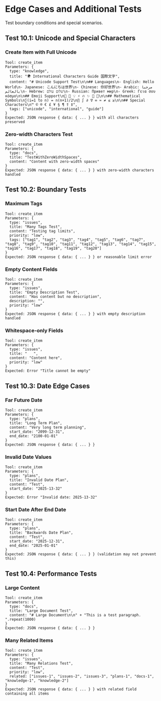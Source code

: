 # Edge Cases and Additional Tests

Test boundary conditions and special scenarios.

## Test 10.1: Unicode and Special Characters

### Create Item with Full Unicode
```
Tool: create_item
Parameters: {
  type: "knowledge",
  title: "🌍 International Characters Guide 国際文字",
  content: "# Unicode Support Test\n\n## Languages\n- English: Hello World\n- Japanese: こんにちは世界\n- Chinese: 你好世界\n- Arabic: مرحبا بالعالم\n- Hebrew: שלום עולם\n- Russian: Привет мир\n- Greek: Γεια σου κόσμο\n\n## Emoji Support\n🎯 🚀 💡 ⚡ 🔥 ✨ 🌟 💎\n\n## Mathematical Symbols\n∑(i=1 to n) = n(n+1)/2\n∏ ∫ ∂ ∇ ∞ ≈ ≠ ≤ ≥\n\n## Special Characters\n™ © ® € £ ¥ § ¶ † ‡",
  tags: ["unicode", "international", "guide"]
}
Expected: JSON response { data: { ... } } with all characters preserved
```

### Zero-width Characters Test
```
Tool: create_item
Parameters: {
  type: "docs",
  title: "Test​With​Zero​Width​Spaces",
  content: "Content with​ zero-width​ spaces"
}
Expected: JSON response { data: { ... } } with zero-width characters handled
```

## Test 10.2: Boundary Tests

### Maximum Tags
```
Tool: create_item
Parameters: {
  type: "issues",
  title: "Many Tags Test",
  content: "Testing tag limits",
  priority: "low",
  tags: ["tag1", "tag2", "tag3", "tag4", "tag5", "tag6", "tag7", "tag8", "tag9", "tag10", "tag11", "tag12", "tag13", "tag14", "tag15", "tag16", "tag17", "tag18", "tag19", "tag20"]
}
Expected: JSON response { data: { ... } } or reasonable limit error
```

### Empty Content Fields
```
Tool: create_item
Parameters: {
  type: "issues",
  title: "Empty Description Test",
  content: "Has content but no description",
  description: "",
  priority: "low"
}
Expected: JSON response { data: { ... } } with empty description handled
```

### Whitespace-only Fields
```
Tool: create_item
Parameters: {
  type: "issues",
  title: "   ",
  content: "Content here",
  priority: "low"
}
Expected: Error "Title cannot be empty"
```

## Test 10.3: Date Edge Cases

### Far Future Date
```
Tool: create_item
Parameters: {
  type: "plans",
  title: "Long Term Plan",
  content: "Very long term planning",
  start_date: "2099-12-31",
  end_date: "2100-01-01"
}
Expected: JSON response { data: { ... } }
```

### Invalid Date Values
```
Tool: create_item
Parameters: {
  type: "plans",
  title: "Invalid Date Plan",
  content: "Test",
  start_date: "2025-13-32"
}
Expected: Error "Invalid date: 2025-13-32"
```

### Start Date After End Date
```
Tool: create_item
Parameters: {
  type: "plans",
  title: "Backwards Date Plan",
  content: "Test",
  start_date: "2025-12-31",
  end_date: "2025-01-01"
}
Expected: JSON response { data: { ... } } (validation may not prevent this)
```

## Test 10.4: Performance Tests

### Large Content
```
Tool: create_item
Parameters: {
  type: "docs",
  title: "Large Document Test",
  content: "# Large Document\n\n" + "This is a test paragraph. ".repeat(1000)
}
Expected: JSON response { data: { ... } }
```

### Many Related Items
```
Tool: create_item
Parameters: {
  type: "issues",
  title: "Many Relations Test",
  content: "Test",
  priority: "low",
  related: ["issues-1", "issues-2", "issues-3", "plans-1", "docs-1", "knowledge-1", "knowledge-2"]
}
Expected: JSON response { data: { ... } } with related field containing all items
```
